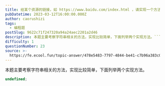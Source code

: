 ```yaml
---
title: 给某个资源的链接，如 https://www.baidu.com/index.html ，请实现一个方法，获取该资源的后缀，如 html
pubDatetime: 2023-03-12T16:00:00.000Z
author: caorushizi
tags:
  - 编程题
postSlug: 9622c71f247320a94a24aec2201a2d46
description: 本题主要考察字符串相关的方法，实现比较简单，下面列举两个实现方法。```typescriptundefined```
difficulty: 1
questionNumber: 23
source: >-
  https://fe.ecool.fun/topic-answer/478e5483-7797-4844-be41-c7b96a383c00?orderBy=updateTime&order=desc&tagId=26
---
```


本题主要考察字符串相关的方法，实现比较简单，下面列举两个实现方法。

```typescript
undefined;
```
